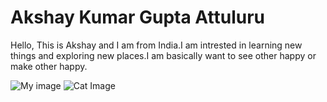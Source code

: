 # Akshay Kumar Gupta Attuluru
Hello, This is Akshay and I am from India.I am intrested in learning new things and exploring new places.I am basically want to see other happy or make other happy.

![My image](C:\Users\s558922\Desktop\webapps-repo\my2-Attuluru)
![Cat Image](image.png)
